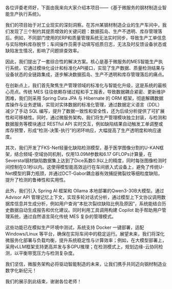 各位评委老师好，下面由我来向大家介绍本项目——《基于微服务的钢材制造业智能生产执行系统》。

我们的项目始于对工业现实的深刻洞察。在苏州某钢材制造企业的生产车间中，我们发现了三个制约其提质增效的关键问题：数据孤岛、生产不透明、库存管理落后。例如，不同部门使用的ERP和质量管理系统无法实时同步，导致生产工单信息与实际物料库存脱节；车间操作员需手动填写纸质日志，无法及时反馈设备状态或缺陷发生情况，影响了问题排查效率。

因此，我们提出了一套综合性的解决方案。核心是基于微服务的MES智能生产执行系统，它通过模块化设计和标准化API接口，实现了生产数据、质量检测结果与设备状态的全链路集成，逐步解决数据孤岛、生产不透明和库存管理落后的痛点。

在创新点上，我们首先聚焦生产管理领域的标准化与智能化升级，这是系统的最核心亮点。传统 MES 往往依赖存储过程和手工报表，导致数据耦合紧密、更新维护困难，我们则采用 Spring Data JPA 与 Hibernate 的 ORM 框架，彻底解耦数据库操作与业务逻辑，实现对实体数据的标准化管理，通过数据定义语言（DDL）减少了手动 SQL 编写，提升了数据一致性和安全性，还为后续分析提供了可扩展性和可移植性。同时，通过微服务架构，我们将生产管理模块独立封装，与检测和数据服务等模块通过 RESTful API 实时交互，例如缺陷结果自动触发工单调整或库存预警，形成“检测-决策-执行”的闭环响应，大幅提高了生产透明度和响应速度。

其次，我们开发了FKS-Net轻量化缺陷检测模型，基于医学图像分割的U-KAN框架，结合频域-空域协同机制，仅用13.09M参数和6.17 GFLOPs计算量，在Severstal钢材缺陷数据集上达到了Dice系数0.9以上的精度，同时每张图像检测时间控制在0.1秒以内。这使得模型能高效运行在车间嵌入式设备上，避免了传统U-Net模型的算力瓶颈，并通过DCT-Gabor耦合器有效捕捉微裂纹等细粒度缺陷，提升了检测的鲁棒性和实用性。

此外，我们引入 Spring AI 框架和 Ollama 本地部署的Qwen3-30B大模型。通过 Advisor API 管理记忆上下文，实现多轮对话式分析，通过模型上下文协议调用数据库信息并生成分析，例如用户查询“本批次裂纹缺陷比例及原因”，系统能结合历史数据自动生成报告和优化建议。同时利用工具调用构建 Copilot 助手帮助用户管理系统，通过自然语言简化传统 MES 复杂的管理模式。

这些功能已在模拟生产环境中测试，系统支持 Docker 一键部署，适配 Windows/Linux 等平台，确保在实际车间中的稳定运行。展望未来，我们将深化微服务化部署与负载均衡，提升系统稳定性与计算效率；例如，在大模型部署上，采用vLLM框架支持更高并发与多GPU推理；在检测模式上，规划边缘-云协同检测，以平衡带宽压力与检测复杂度。

我们坚信，微服务架构必将驱动智能制造的未来，让我们携手共同迈向钢材制造业数字化新纪元！

我们的展示到此结束，谢谢各位老师！
